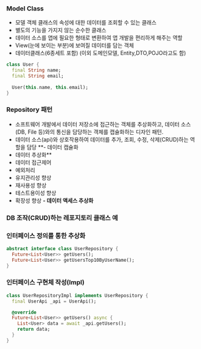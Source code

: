 ### Model Class
- 모델 객체 클래스의 속성에 대한 데이터를 조회할 수 있는 클래스
- 별도의 기능을 가지지 않는 순수한 클래스
- 데이터 소스를 앱에 필요한 형태로 변환하여 앱 개발을 편리하게 해주는 역할
- View(눈에 보이는 부분)에 보여질 데이터를 담는 객체
- 데이터클래스(6종세트 포함) (이외 도메인모델, Entity,DTO,POJO라고도 함)

```dart
class User {
  final String name;
  final String email;
  
  User(this.name, this.email);
}
```

### Repository 패턴
- 소프트웨어 개발에서 데이터 저장소에 접근하는 객체를 추상화하고, 데이터 소스(DB, File 등)와의
통신을 담당하는 객체를 캡슐화하는 디자인 패턴.
- 데이터 소스(api)와 상호작용하여 데이터를 추가, 조회, 수정, 삭제(CRUD)하는 역할을 담당
**- 데이터 캡슐화 
- 데이터 추상화**
- 데이터 접근제어
- 예외처리
- 유지관리성 향상
- 재사용성 향상
- 테스트용이성 향상
- 확장성 향상
**- 데이터 액세스 추상화**

### DB 조작(CRUD)하는 레포지토리 클래스 예

### 인터페이스 정의를 통한 추상화
```dart
abstract interface class UserRepository {
  Future<List<User>> getUsers();
  Future<List<User>> getUsersTop10ByUserName();
}
```

### 인터페이스 구현체 작성(Impl)
```dart
class UserRepositoryImpl implements UserRepository {
  final UserApi _api = UserApi();

  @override
  Future<List<User>> getUsers() async {
    List<User> data = await _api.getUsers();
    return data;
  }
}
```
